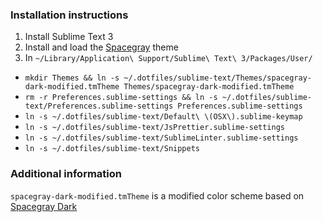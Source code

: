 ### Installation instructions

1. Install Sublime Text 3
2. Install and load the [Spacegray](https://github.com/kkga/spacegray#spacegray-eighties) theme
3. In `~/Library/Application\ Support/Sublime\ Text\ 3/Packages/User/`
  - `mkdir Themes && ln -s ~/.dotfiles/sublime-text/Themes/spacegray-dark-modified.tmTheme Themes/spacegray-dark-modified.tmTheme`
  - `rm -r Preferences.sublime-settings && ln -s ~/.dotfiles/sublime-text/Preferences.sublime-settings Preferences.sublime-settings`
  - `ln -s ~/.dotfiles/sublime-text/Default\ \(OSX\).sublime-keymap`
  - `ln -s ~/.dotfiles/sublime-text/JsPrettier.sublime-settings`
  - `ln -s ~/.dotfiles/sublime-text/SublimeLinter.sublime-settings`
  - `ln -s ~/.dotfiles/sublime-text/Snippets`

### Additional information

`spacegray-dark-modified.tmTheme` is a modified color scheme based on [Spacegray Dark](https://github.com/kkga/spacegray#manual)
